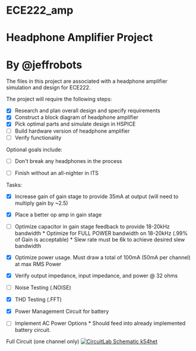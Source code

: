 # ECE222_amp
# Headphone Amplifier Project
# By @jeffrobots 

The files in this project are associated with a headphone amplifier simulation and design for ECE222. 

The project will require the following steps:
- [x] Research and plan overall design and specify requirements
- [x] Construct a block diagram of headphone amplifier
- [x] Pick optimal parts and simulate design in HSPICE
- [ ] Build hardware version of headphone amplifier
- [ ] Verify functionality

Optional goals include: 
- [ ] Don't break any headphones in the process
- [ ] Finish without an all-nighter in ITS


Tasks:
- [x] Increase gain of gain stage to provide 35mA at output (will need to multiply gain by ~2.5)
- [x] Place a better op amp in gain stage
- [ ] Optimize capacitor in gain stage feedback to provide 18-20kHz bandwidth
      * Optimize for FULL POWER bandwidth on 18-20kHz (.99% of Gain is acceptable)
      * Slew rate must be 6k to achieve desired slew bandwidth 
- [x] Optimize power usage. Must draw a total of 100mA (50mA per channel) at max RMS Power
- [x] Verify output impedance, input impedance, and power @ 32 ohms
- [ ] Noise Testing (.NOISE)
- [x] THD Testing (.FFT)
- [x] Power Management Circuit for battery
- [ ] Implement AC Power Options
      * Should feed into already implemented battery circuit. 




Full Circuit (one channel only)
[![CircuitLab Schematic k54het](https://www.circuitlab.com/circuit/k54het/screenshot/540x405/)](https://www.circuitlab.com/circuit/k54het/headphoneamp/)
